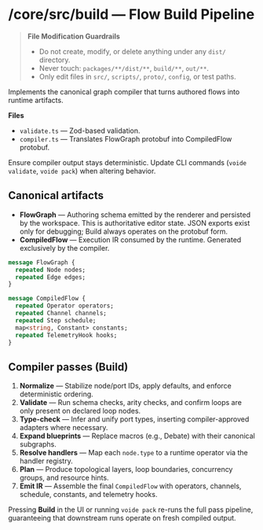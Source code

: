 # /core/src/build — Flow Build Pipeline
> **File Modification Guardrails**
> - Do not create, modify, or delete anything under any `dist/` directory.
> - Never touch: `packages/**/dist/**`, `build/**`, `out/**`.
> - Only edit files in `src/`, `scripts/`, `proto/`, `config`, or test paths.


Implements the canonical graph compiler that turns authored flows into runtime
artifacts.

**Files**
- `validate.ts` — Zod-based validation.
- `compiler.ts` — Translates FlowGraph protobuf into CompiledFlow protobuf.

Ensure compiler output stays deterministic. Update CLI commands (`voide
validate`, `voide pack`) when altering behavior.

## Canonical artifacts

- **FlowGraph** — Authoring schema emitted by the renderer and persisted by the
  workspace. This is authoritative editor state. JSON exports exist only for
  debugging; Build always operates on the protobuf form.
- **CompiledFlow** — Execution IR consumed by the runtime. Generated exclusively
  by the compiler.

```proto
message FlowGraph {
  repeated Node nodes;
  repeated Edge edges;
}

message CompiledFlow {
  repeated Operator operators;
  repeated Channel channels;
  repeated Step schedule;
  map<string, Constant> constants;
  repeated TelemetryHook hooks;
}
```

## Compiler passes (Build)

1. **Normalize** — Stabilize node/port IDs, apply defaults, and enforce
   deterministic ordering.
2. **Validate** — Run schema checks, arity checks, and confirm loops are only
   present on declared loop nodes.
3. **Type-check** — Infer and unify port types, inserting compiler-approved
   adapters where necessary.
4. **Expand blueprints** — Replace macros (e.g., Debate) with their canonical
   subgraphs.
5. **Resolve handlers** — Map each `node.type` to a runtime operator via the
   handler registry.
6. **Plan** — Produce topological layers, loop boundaries, concurrency groups,
   and resource hints.
7. **Emit IR** — Assemble the final `CompiledFlow` with operators, channels,
   schedule, constants, and telemetry hooks.

Pressing **Build** in the UI or running `voide pack` re-runs the full pass
pipeline, guaranteeing that downstream runs operate on fresh compiled output.
